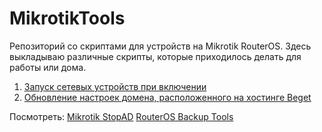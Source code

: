 # MikrotikTools
Репозиторий со скриптами для устройств на Mikrotik RouterOS. Здесь выкладываю различные скрипты, которые приходилось делать для работы или дома. 

1. [Запуск сетевых устройств при включении](WakeOnLan.md)
1. [Обновление настроек домена, расположенного на хостинге Beget](BegetDomainDnsChange.md)

Посмотреть: 
[Mikrotik StopAD](https://github.com/tarampampam/mikrotik-hosts-parser)
[RouterOS Backup Tools](https://github.com/BigNerd95/RouterOS-Backup-Tools)

